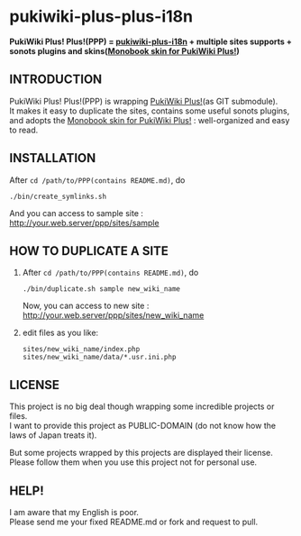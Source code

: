 pukiwiki-plus-plus-i18n
=======================

**PukiWiki Plus! Plus!(PPP) = [pukiwiki-plus-i18n][pukiwikiplus] + multiple sites supports + sonots plugins and skins([Monobook skin for PukiWiki Plus!][monobook])**


INTRODUCTION
------------
PukiWiki Plus! Plus!(PPP) is wrapping [PukiWiki Plus!][pukiwikiplus](as GIT submodule).<br />
It makes it easy to duplicate the sites, contains some useful sonots plugins, and adopts the [Monobook skin for PukiWiki Plus!][monobook] : well-organized and easy to read.


INSTALLATION
------------
After `cd /path/to/PPP(contains README.md)`, do

    ./bin/create_symlinks.sh

And you can access to sample site : http://your.web.server/ppp/sites/sample


HOW TO DUPLICATE A SITE
-----------------------
1. After `cd /path/to/PPP(contains README.md)`, do

    <code>./bin/duplicate.sh sample new_wiki_name</code>

    Now, you can access to new site : http://your.web.server/ppp/sites/new_wiki_name

2. edit files as you like:

    <code>sites/new_wiki_name/index.php
sites/new_wiki_name/data/*.usr.ini.php</code>



LICENSE
-------
This project is no big deal though wrapping some incredible projects or files.<br />
I want to provide this project as PUBLIC-DOMAIN (do not know how the laws of Japan treats it).

But some projects wrapped by this projects are displayed their license.<br />
Please follow them when you use this project not for personal use.


HELP!
-----
I am aware that my English is poor.<br />
Please send me your fixed README.md or fork and request to pull.



[pukiwikiplus]: https://github.com/miko2u/pukiwiki-plus-i18n
[monobook]:     http://lsx.sourceforge.jp/?Skin%2Fmonobook

